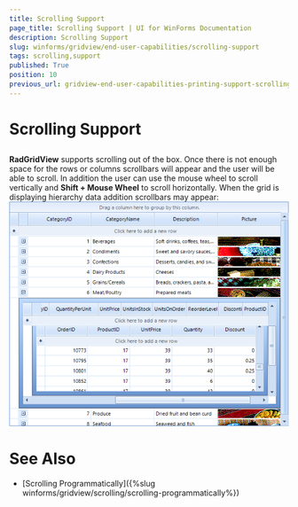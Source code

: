 ```yaml
---
title: Scrolling Support
page_title: Scrolling Support | UI for WinForms Documentation
description: Scrolling Support
slug: winforms/gridview/end-user-capabilities/scrolling-support
tags: scrolling,support
published: True
position: 10
previous_url: gridview-end-user-capabilities-printing-support-scrolling
---
```


# Scrolling Support



## 

__RadGridView__ supports scrolling out of the box. Once there is not enough space for the rows or columns scrollbars will appear and the user will be able to scroll. In addition the user can use the mouse wheel to scroll vertically and __Shift + Mouse Wheel__ to scroll horizontally. When the grid is displaying hierarchy data addition scrollbars may appear:<br>![gridview-end-user-capabilities-printing-support-scrolling 001](images/gridview-end-user-capabilities-printing-support-scrolling001.png)

# See Also

 * [Scrolling Programmatically]({%slug winforms/gridview/scrolling/scrolling-programmatically%})
